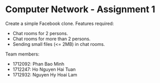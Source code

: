 # Computer Network - Assignment 1
Create a simple Facebook clone. Features required:

- Chat rooms for 2 persons.
- Chat rooms for more than 2 persons.
- Sending small files (<= 2MB) in chat rooms.

Team members:

- 1712092: Phan Bao Minh
- 1712247: Ho Nguyen Hai Tuan
- 1712932: Nguyen Hy Hoai Lam
